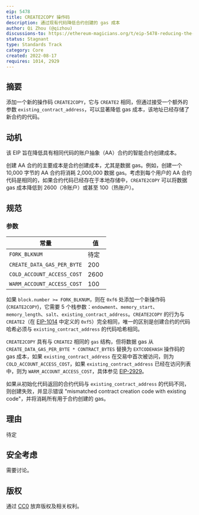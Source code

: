 ```yaml
---
eip: 5478
title: CREATE2COPY 操作码
description: 通过现有代码降低合约创建的 gas 成本
author: Qi Zhou (@qizhou)
discussions-to: https://ethereum-magicians.org/t/eip-5478-reducing-the-gas-cost-of-contract-creation-with-existing-code/10419
status: Stagnant
type: Standards Track
category: Core
created: 2022-08-17
requires: 1014, 2929
---
```


## 摘要

添加一个新的操作码 `CREATE2COPY`，它与 `CREATE2` 相同，但通过接受一个额外的参数 `existing_contract_address`，可以显著降低 gas 成本，该地址已经存储了新合约的代码。

## 动机

该 EIP 旨在降低具有相同代码的账户抽象（AA）合约的智能合约创建成本。

创建 AA 合约的主要成本是合约创建成本，尤其是数据 gas。例如，创建一个 10,000 字节的 AA 合约将消耗 2,000,000 数据 gas。考虑到每个用户的 AA 合约代码是相同的，如果合约代码已经存在于本地存储中，`CREATE2COPY` 可以将数据 gas 成本降低到 2600（冷账户）或甚至 100（热账户）。

## 规范

### 参数

| 常量                         | 值                |
| ---------------------------- | ---------------- |
| `FORK_BLKNUM`                | 待定              |
| `CREATE_DATA_GAS_PER_BYTE`   | 200              |
| `COLD_ACCOUNT_ACCESS_COST`   | 2600             |
| `WARM_ACCOUNT_ACCESS_COST`   | 100              |

如果 `block.number >= FORK_BLKNUM`，则在 `0xf6` 处添加一个新操作码 (`CREATE2COPY`)，它需要 5 个栈参数：`endowment`、`memory_start`、`memory_length`、`salt`、`existing_contract_address`。`CREATE2COPY` 的行为与 `CREATE2`（在 [EIP-1014](./eip-1014.md) 中定义的 `0xf5`）完全相同，唯一的区别是创建合约的代码哈希必须与 `existing_contract_address` 的代码哈希相同。

`CREATE2COPY` 具有与 `CREATE2` 相同的 `gas` 结构，但将数据 gas 从 `CREATE_DATA_GAS_PER_BYTE * CONTRACT_BYTES` 替换为 `EXTCODEHASH` 操作码的 gas 成本，如果 `existing_contract_address` 在交易中首次被访问，则为 `COLD_ACCOUNT_ACCESS_COST`，如果 `existing_contract_address` 已经在访问列表中，则为 `WARM_ACCOUNT_ACCESS_COST`，具体参见 [EIP-2929](./eip-2929.md)。

如果从初始化代码返回的合约代码与 `existing_contract_address` 的代码不同，则创建失败，并显示错误 "mismatched contract creation code with existing code"，并将消耗所有用于合约创建的 gas。

## 理由

待定
## 安全考虑

需要讨论。

## 版权

通过 [CC0](../LICENSE.md) 放弃版权及相关权利。